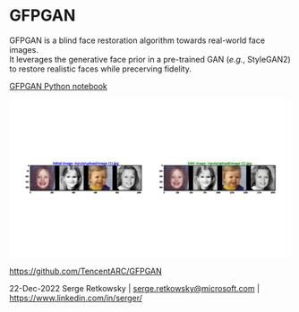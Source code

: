 # GFPGAN

GFPGAN is a blind face restoration algorithm towards real-world face images. <br>
It leverages the generative face prior in a pre-trained GAN (*e.g.*, StyleGAN2) to restore realistic faces while precerving fidelity. <br>

<a href="GFPGAN.ipynb">GFPGAN Python notebook<a>


<img src="demo.gif">

https://github.com/TencentARC/GFPGAN

22-Dec-2022 Serge Retkowsky | serge.retkowsky@microsoft.com | https://www.linkedin.com/in/serger/
